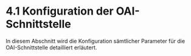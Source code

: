 # 4.1 Konfiguration der OAI-Schnittstelle

In diesem Abschnitt wird die Konfiguration sämtlicher Parameter für die OAI-Schnittstelle detailliert erläutert.

